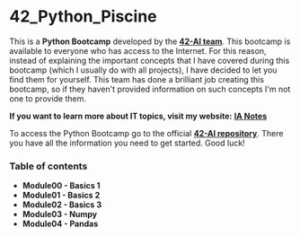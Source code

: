 # 42_Python_Piscine

This is a **Python Bootcamp** developed by the [**42-AI team**](https://www.42ai.fr). This bootcamp is available to everyone who has access to the Internet. For this reason, instead of explaining the important concepts that I have covered during this bootcamp (which I usually do with all projects), I have decided to let you find them for yourself. This team has done a brilliant job creating this bootcamp, so if they haven't provided information on such concepts I'm not one to provide them.

**If you want to learn more about IT topics, visit my website:** [**IA Notes**](https://ia-notes.com/)

To access the Python Bootcamp go to the official [**42-AI repository**](https://github.com/42-AI/bootcamp_python). There you have all the information you need to get started. Good luck!

### Table of contents
- **Module00 - Basics 1**
- **Module01 - Basics 2**
- **Module02 - Basics 3**
- **Module03 - Numpy**
- **Module04 - Pandas**
